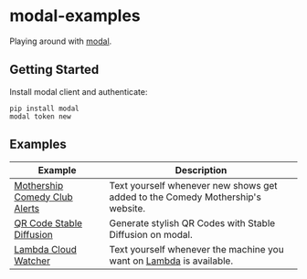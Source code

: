 # modal-examples

Playing around with [modal](https://modal.com).

## Getting Started

Install modal client and authenticate:

```
pip install modal
modal token new
```


## Examples

<!-- Table below -->

| Example | Description |
| --- | --- |
| [Mothership Comedy Club Alerts](./mothership-alerts) | Text yourself whenever new shows get added to the Comedy Mothership's website. |
| [QR Code Stable Diffusion](./qrcode-stable-diffusion) | Generate stylish QR Codes with Stable Diffusion on modal. |
| [Lambda Cloud Watcher](./lambda_watcher) | Text yourself whenever the machine you want on [Lambda](https://lambdalabs.com/cloud) is available. |

